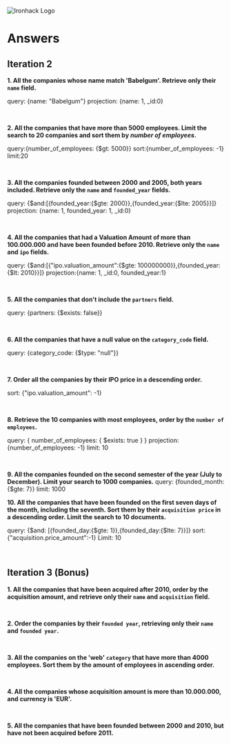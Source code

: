 ![Ironhack Logo](https://i.imgur.com/1QgrNNw.png)

# Answers

## Iteration 2

**1. All the companies whose name match 'Babelgum'. Retrieve only their `name` field.**

query: {name: "Babelgum"}
projection: {name: 1, \_id:0}

<br>

**2. All the companies that have more than 5000 employees. Limit the search to 20 companies and sort them by _number of employees_.**

query:{number_of_employees: {$gt: 5000}}
sort:{number_of_employees: -1}
limit:20

<br>

**3. All the companies founded between 2000 and 2005, both years included. Retrieve only the `name` and `founded_year` fields.**

query: {$and:[{founded_year:{$gte: 2000}},{founded_year:{$lte: 2005}}]}
projection: {name: 1, founded_year: 1, \_id:0}

<br>

**4. All the companies that had a Valuation Amount of more than 100.000.000 and have been founded before 2010. Retrieve only the `name` and `ipo` fields.**

query: {$and:[{"ipo.valuation_amount":{$gte: 100000000}},{founded_year:{$lt: 2010}}]}
projection:{name: 1, \_id:0, founded_year:1}

<br>

**5. All the companies that don't include the `partners` field.**

query: {partners: {$exists: false}}

<br>

**6. All the companies that have a null value on the `category_code` field.**

query: {category_code: {$type: "null"}}

<br>

**7. Order all the companies by their IPO price in a descending order.**

sort: {"ipo.valuation_amount": -1}

<br>

**8. Retrieve the 10 companies with most employees, order by the `number of employees`.**

query: { number_of_employees: { $exists: true } }
projection: {number_of_employees: -1}
limit: 10

<br>

**9. All the companies founded on the second semester of the year (July to December). Limit your search to 1000 companies.**
query: {founded_month:{$gte: 7}}
limit: 1000
<br>

**10. All the companies that have been founded on the first seven days of the month, including the seventh. Sort them by their `acquisition price` in a descending order. Limit the search to 10 documents.**

query: {$and: [{founded_day:{$gte: 1}},{founded_day:{$lte: 7}}]}
sort: {"acquisition.price_amount":-1}
Limit: 10

<br>

## Iteration 3 (Bonus)

**1. All the companies that have been acquired after 2010, order by the acquisition amount, and retrieve only their `name` and `acquisition` field.**

<!-- Your Query Goes Here -->

<br>

**2. Order the companies by their `founded year`, retrieving only their `name` and `founded year`.**

<!-- Your Query Goes Here -->

<br>

**3. All the companies on the 'web' `category` that have more than 4000 employees. Sort them by the amount of employees in ascending order.**

<!-- Your Query Goes Here -->

<br>

**4. All the companies whose acquisition amount is more than 10.000.000, and currency is 'EUR'.**

<!-- Your Query Goes Here -->

<br>

**5. All the companies that have been founded between 2000 and 2010, but have not been acquired before 2011.**

<!-- Your Query Goes Here -->

<br>
